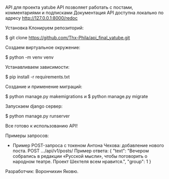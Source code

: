 API для проекта yatube
API позволяет работать с постами, комментариями и подписками
Документация API доступна локально по адресу http://127.0.0.1:8000/redoc

Установка
Клонируем репозиторий:

$ git clone https://github.com/Thx-Phila/api_final_yatube.git

Создаем виртуальное окружение:

$ python -m venv venv

Устанавливаем зависимости:

$ pip install -r requirements.txt

Создание и применение миграций:

$ python manage.py makemigrations и $ python manage.py migrate

Запускаем django сервер:

$ python manage.py runserver

Все готово к использованию API!

Примеры запросов:
- Пример POST-запроса с токеном Антона Чехова: добавление нового поста.
POST .../api/v1/posts/
Пример ответа:
{
    "text": "Вечером собрались в редакции «Русской мысли», чтобы поговорить о народном театре. Проект Шехтеля всем нравится.",
    "group": 1
} 

Разработчик: Ворончихин Яковю.
